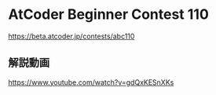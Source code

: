# AtCoder Beginner Contest 110
<https://beta.atcoder.jp/contests/abc110>

## 解説動画
<https://www.youtube.com/watch?v=gdQxKESnXKs>
